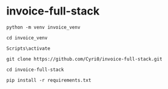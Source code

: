 # invoice-full-stack

`python -m venv invoice_venv`

`cd invoice_venv`

`Scripts\activate`

`git clone https://github.com/Cyri0/invoice-full-stack.git`

`cd invoice-full-stack`

`pip install -r requirements.txt`
